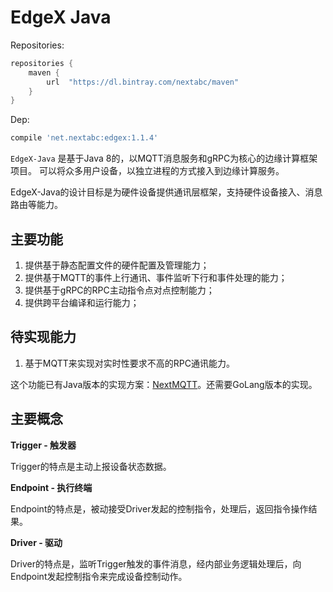 # EdgeX Java

Repositories:

```gradle
repositories {
    maven {
        url  "https://dl.bintray.com/nextabc/maven" 
    }
}
```

Dep:

```gradle
compile 'net.nextabc:edgex:1.1.4'
```


`EdgeX-Java` 是基于Java 8的，以MQTT消息服务和gRPC为核心的边缘计算框架项目。
可以将众多用户设备，以独立进程的方式接入到边缘计算服务。

EdgeX-Java的设计目标是为硬件设备提供通讯层框架，支持硬件设备接入、消息路由等能力。

## 主要功能

1. 提供基于静态配置文件的硬件配置及管理能力；
2. 提供基于MQTT的事件上行通讯、事件监听下行和事件处理的能力；
3. 提供基于gRPC的RPC主动指令点对点控制能力；
4. 提供跨平台编译和运行能力；

## 待实现能力

1. 基于MQTT来实现对实时性要求不高的RPC通讯能力。

这个功能已有Java版本的实现方案：[NextMQTT](https://gitee.com/bitschen/NextMQTT)。还需要GoLang版本的实现。


## 主要概念

**Trigger - 触发器**

Trigger的特点是主动上报设备状态数据。

**Endpoint - 执行终端**

Endpoint的特点是，被动接受Driver发起的控制指令，处理后，返回指令操作结果。

**Driver - 驱动**

Driver的特点是，监听Trigger触发的事件消息，经内部业务逻辑处理后，向Endpoint发起控制指令来完成设备控制动作。


